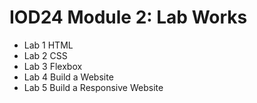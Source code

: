 # IOD24 Module 2: Lab Works

- Lab 1 HTML
- Lab 2 CSS
- Lab 3 Flexbox
- Lab 4 Build a Website
- Lab 5 Build a Responsive Website
